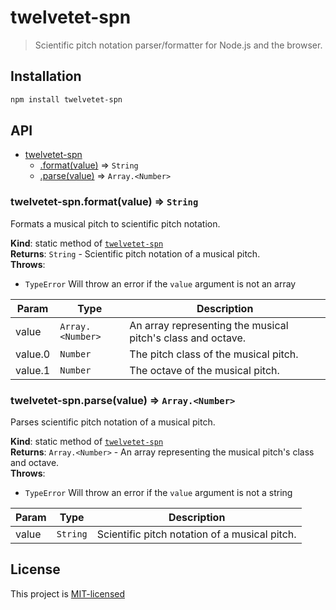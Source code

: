 # twelvetet-spn

> Scientific pitch notation parser/formatter for Node.js and the browser.

## Installation

```bash
npm install twelvetet-spn
```

## API


* [twelvetet-spn](#module_twelvetet-spn)
    * [.format(value)](#module_twelvetet-spn.format) ⇒ <code>String</code>
    * [.parse(value)](#module_twelvetet-spn.parse) ⇒ <code>Array.&lt;Number&gt;</code>

<a name="module_twelvetet-spn.format"></a>

### twelvetet-spn.format(value) ⇒ <code>String</code>
Formats a musical pitch to scientific pitch notation.

**Kind**: static method of [<code>twelvetet-spn</code>](#module_twelvetet-spn)  
**Returns**: <code>String</code> - Scientific pitch notation of a musical pitch.  
**Throws**:

- <code>TypeError</code> Will throw an error if the `value` argument is not an array


| Param | Type | Description |
| --- | --- | --- |
| value | <code>Array.&lt;Number&gt;</code> | An array representing the musical pitch's class and octave. |
| value.0 | <code>Number</code> | The pitch class of the musical pitch. |
| value.1 | <code>Number</code> | The octave of the musical pitch. |

<a name="module_twelvetet-spn.parse"></a>

### twelvetet-spn.parse(value) ⇒ <code>Array.&lt;Number&gt;</code>
Parses scientific pitch notation of a musical pitch.

**Kind**: static method of [<code>twelvetet-spn</code>](#module_twelvetet-spn)  
**Returns**: <code>Array.&lt;Number&gt;</code> - An array representing the musical pitch's class and octave.  
**Throws**:

- <code>TypeError</code> Will throw an error if the `value` argument is not a string


| Param | Type | Description |
| --- | --- | --- |
| value | <code>String</code> | Scientific pitch notation of a musical pitch. |


## License

This project is [MIT-licensed](LICENSE)
